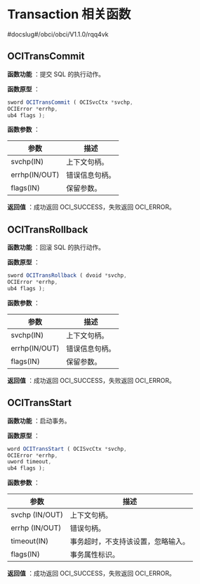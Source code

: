 Transaction 相关函数
=====================================

#docslug#/obci/obci/V1.1.0/rqq4vk

OCITransCommit
-----------------------

**函数功能** ：提交 SQL 的执行动作。

**函数原型** ：

```javascript
sword OCITransCommit ( OCISvcCtx *svchp,
OCIError *errhp,
ub4 flags );
```

**函数参数** ：

|      参数       |   描述    |
|---------------|---------|
| svchp(IN)     | 上下文句柄。  |
| errhp(IN/OUT) | 错误信息句柄。 |
| flags(IN)     | 保留参数。   |

**返回值** ：成功返回 OCI_SUCCESS，失败返回 OCI_ERROR。

OCITransRollback
-------------------------

**函数功能** ：回滚 SQL 的执行动作。

**函数原型** ：

```javascript
sword OCITransRollback ( dvoid *svchp,
OCIError *errhp,
ub4 flags );
```

**函数参数** ：

|      参数       |   描述    |
|---------------|---------|
| svchp(IN)     | 上下文句柄。  |
| errhp(IN/OUT) | 错误信息句柄。 |
| flags(IN)     | 保留参数。   |

**返回值** ：成功返回 OCI_SUCCESS，失败返回 OCI_ERROR。

OCITransStart
----------------------

**函数功能** ：启动事务。

**函数原型** ：

```javascript
word OCITransStart ( OCISvcCtx *svchp,
OCIError *errhp,
uword timeout,
ub4 flags );
```

**函数参数** ：

|       参数       |        描述         |
|----------------|-------------------|
| svchp (IN/OUT) | 上下文句柄。            |
| errhp (IN/OUT) | 错误句柄。             |
| timeout(IN)    | 事务超时，不支持该设置，忽略输入。 |
| flags(IN)      | 事务属性标识。           |

**返回值** ：成功返回 OCI_SUCCESS，失败返回 OCI_ERROR。
